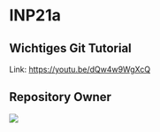 # INP21a

## Wichtiges Git Tutorial
Link: https://youtu.be/dQw4w9WgXcQ


## Repository Owner
![](https://www.solve.ch/fileadmin/ablage/bilder/team/Michael_Vogler_web.JPG)